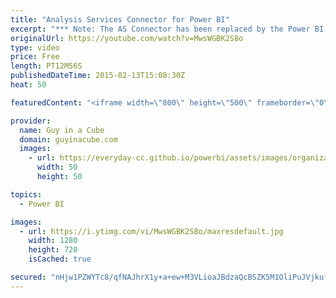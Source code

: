 ```yaml
---
title: "Analysis Services Connector for Power BI"
excerpt: "*** Note: The AS Connector has been replaced by the Power BI Gateway - Enterprise. See https://youtu.be/cAtykk4FpWU for a look at the enterprise gateway! ***  A look at how to setup the Analysis Services Connector with the Power BI Service."
originalUrl: https://youtube.com/watch?v=MwsWGBK2S8o
type: video
price: Free
length: PT12M56S
publishedDateTime: 2015-02-13T15:08:30Z
heat: 50

featuredContent: "<iframe width=\"800\" height=\"500\" frameborder=\"0\" src=\"https://www.youtube.com/embed/MwsWGBK2S8o\" allow=\"accelerometer; autoplay; encrypted-media; gyroscope; picture-in-picture\" allowfullscreen></iframe>"

provider:
  name: Guy in a Cube
  domain: guyinacube.com
  images:
    - url: https://everyday-cc.github.io/powerbi/assets/images/organizations/guyinacube.com-50x50.jpg
      width: 50
      height: 50

topics:
  - Power BI

images:
  - url: https://i.ytimg.com/vi/MwsWGBK2S8o/maxresdefault.jpg
    width: 1280
    height: 720
    isCached: true

secured: "nHjw1PZWYTc8/qfNAJhrX1y+a+ew+M3VLioaJBdzaQcBSZK5M1OliPuJVjkufIaLpnL5BSuKnKLgz7fGmyt1AdGmveFT1JPHkOf1CyYvjloqNhuifhIIvnCgvVEd9+iTY0DcqZElCy8AzmQakaVAU+41K/lxf0licMdFsjxmvvIKtWUUOweJDuKjpDjNwfZllqXphYYJSirAd3w+lHMxC/QxfRCs5/Sh549RNqCyrgEtQBjDZjwrZEkSL/ZniN5khuN39Th39rVC/zLLqJkFXLruy6YugxGfGiU9qGZOq62+MTgM63AdCuWSeyzn8V8OcGPFkP2ElRyTSbOo4Ka5jU99+5uR+G2tKjdGYlGe7OeJlPI7LPJ//yCsPllO3f/kLKgjtO0v29ST4wE6uxDoiTOajmA6zkxzXBt89hdeVNs=;+TV+yabA6JljXB/4Y3oiwg=="
---
```


